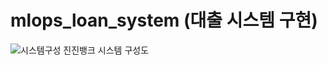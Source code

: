 # mlops_loan_system (대출 시스템 구현)

![시스템구성](https://github.com/user-attachments/assets/ae34d530-78aa-4939-9b0f-450338ecd178)
                                   진진뱅크 시스템 구성도
